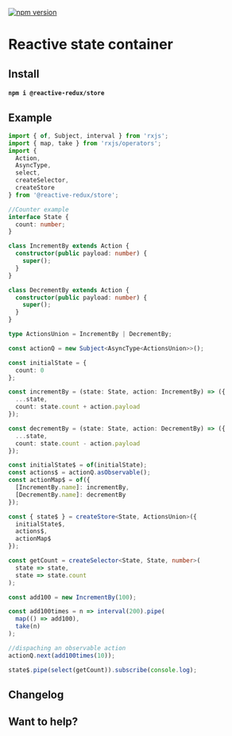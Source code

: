 [![npm version](https://badge.fury.io/js/%40reactive-redux%2Fstore.svg)](https://badge.fury.io/js/%40reactive-redux%2Fstore)

# Reactive state container

## Install

#### `npm i @reactive-redux/store`

## Example

```typescript
import { of, Subject, interval } from 'rxjs';
import { map, take } from 'rxjs/operators';
import {
  Action,
  AsyncType,
  select,
  createSelector,
  createStore
} from '@reactive-redux/store';

//Counter example
interface State {
  count: number;
}

class IncrementBy extends Action {
  constructor(public payload: number) {
    super();
  }
}

class DecrementBy extends Action {
  constructor(public payload: number) {
    super();
  }
}

type ActionsUnion = IncrementBy | DecrementBy;

const actionQ = new Subject<AsyncType<ActionsUnion>>();

const initialState = {
  count: 0
};

const incrementBy = (state: State, action: IncrementBy) => ({
  ...state,
  count: state.count + action.payload
});

const decrementBy = (state: State, action: DecrementBy) => ({
  ...state,
  count: state.count - action.payload
});

const initialState$ = of(initialState);
const actions$ = actionQ.asObservable();
const actionMap$ = of({
  [IncrementBy.name]: incrementBy,
  [DecrementBy.name]: decrementBy
});

const { state$ } = createStore<State, ActionsUnion>({
  initialState$,
  actions$,
  actionMap$
});

const getCount = createSelector<State, State, number>(
  state => state,
  state => state.count
);

const add100 = new IncrementBy(100);

const add100times = n => interval(200).pipe(
  map(() => add100),
  take(n)
);

//dispaching an observable action
actionQ.next(add100times(10));

state$.pipe(select(getCount)).subscribe(console.log);
```

## Changelog

## Want to help?
